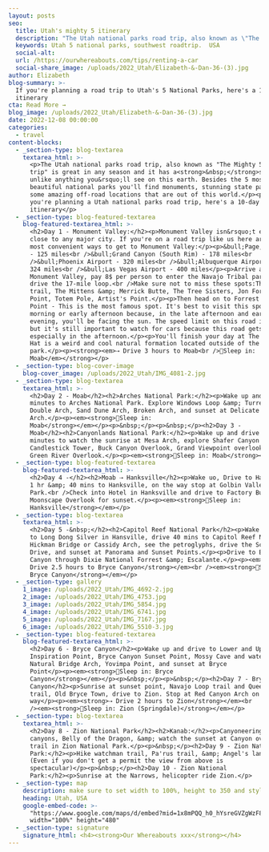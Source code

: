 ```yaml
---
layout: posts
seo:
  title: Utah's mighty 5 itinerary
  description: "The Utah national parks road trip, also known as \"The Mighty 5 road trip\" is great in any season and it has a\_scenery unlike anything you’ll see on this earth. Besides the 5 most beautiful national parks you'll find monuments, stunning state parks, and some amazing off-road locations that are out of this world.\n\nIf you're planning a Utah national parks road trip, here's an itinerary you should consider."
  keywords: Utah 5 national parks, southwest roadtrip.  USA
  social-alt:
  url: /https://ourwhereabouts.com/tips/renting-a-car
  social-share_image: /uploads/2022_Utah/Elizabeth-&-Dan-36-(3).jpg
author: Elizabeth
blog-summary: >-
  If you're planning a road trip to Utah's 5 National Parks, here's a 10-day
  itinerary
cta: Read More →
blog_image: /uploads/2022_Utah/Elizabeth-&-Dan-36-(3).jpg
date: 2022-12-08 00:00:00
categories:
  - travel
content-blocks:
  - _section-type: blog-textarea
    textarea_html: >-
      <p>The Utah national parks road trip, also known as "The Mighty 5 road
      trip" is great in any season and it has a<strong>&nbsp;</strong>scenery
      unlike anything you&rsquo;ll see on this earth. Besides the 5 most
      beautiful national parks you'll find monuments, stunning state parks, and
      some amazing off-road locations that are out of this world.</p><p>If
      you're planning a Utah national parks road trip, here's a 10-day
      itinerary</p>
  - _section-type: blog-featured-textarea
    blog-featured-textarea_html: >-
      <h2>Day 1 - Monument Valley:</h2><p>Monument Valley isn&rsquo;t exactly
      close to any major city. If you're on a road trip like us here are the
      most convenient ways to get to Monument Valley:</p><p>&bull;Page, Arizona
      - 125 miles<br />​​&bull;Grand Canyon (South Rim) - 178 miles<br
      />&bull;Phoenix Airport - 320 miles<br />​​​​​​&bull;Albuquerque Airport -
      324 miles<br />&bull;Las Vegas Airport - 400 miles</p><p>Arrive at
      Monument Valley, pay 8$ per person to enter the Navajo Tribal park and
      drive the 17-mile loop.<br />Make sure not to miss these spots:The wildcat
      trail, The Mittens &amp; Merrick Butte, The Tree Sisters, Jon Ford's
      Point, Totem Pole, Artist's Point.</p><p>Then head on to Forrest Gump
      Point - This is the most famous spot. It's best to visit this spot in the
      morning or early afternoon because, in the late afternoon and early
      evening, you'll be facing the sun. The speed limit on this road is low,
      but it's still important to watch for cars because this road gets busy,
      especially in the afternoon.</p><p>You'll finish your day at The Mexican
      Hat is a weird and cool natural formation located outside of the formal
      park.</p><p><strong><em>⇢ Drive 3 hours to Moab<br />🏨Sleep in:
      Moab</em></strong></p>
  - _section-type: blog-cover-image
    blog-cover_image: /uploads/2022_Utah/IMG_4081-2.jpg
  - _section-type: blog-textarea
    textarea_html: >-
      <h2>Day 2 - Moab</h2><h2>Arches National Park:</h2><p>Wake up and drive 30
      minutes to Arches National Park. Explore Windows Loop &amp; Turret Arch,
      Double Arch, Sand Dune Arch, Broken Arch, and sunset at Delicate
      Arch.</p><p><em><strong>🏨Sleep in:
      Moab</strong></em></p><p>&nbsp;</p><p>&nbsp;</p><h2>Day 3 -
      Moab</h2><h2>Canyonlands National Park:</h2><p>Wake up and drive 50
      minutes to watch the sunrise at Mesa Arch, explore Shafer Canyon Overlook,
      Candlestick Tower, Buck Canyon Overlook, Grand Viewpoint overlook, and
      Green River Overlook.</p><p><em><strong>🏨Sleep in: Moab</strong></em></p>
  - _section-type: blog-featured-textarea
    blog-featured-textarea_html: >-
      <h2>Day 4 -</h2><h2>Moab ⇢ Hanksville</h2><p>Wake uo, Drive to Hanksville
      1 hr &amp; 40 mins to Hanksville, on the way stop at Golbin Valley State
      Park.<br />Check into Hotel in Hanksville and drive to Factory Butte &amp;
      Moonscape Overlook for sunset.</p><p><em><strong>🏨Sleep in:
      Hanksville</strong></em></p>
  - _section-type: blog-textarea
    textarea_html: >-
      <h2>Day 5 -&nbsp;</h2><h2>Capitol Reef National Park</h2><p>Wake up, hike
      to Long Dong Silver in Hansville, drive 40 mins to Capitol Reef NP Hike to
      Hickman Bridge or Cassidy Arch, see the petroglyphs, drive the Scenic
      Drive, and sunset at Panorama and Sunset Points.</p><p>Drive to Bryce
      Canyon through Dixie National Forrest &amp; Escalante.</p><p><em><strong>⇢
      Drive 2.5 hours to Bryce Canyon</strong></em><br /><em><strong>🏨Sleep in:
      Bryce Canyon</strong></em></p>
  - _section-type: gallery
    1_image: /uploads/2022_Utah/IMG_4692-2.jpg
    2_image: /uploads/2022_Utah/IMG_4753.jpg
    3_image: /uploads/2022_Utah/IMG_5854.jpg
    4_image: /uploads/2022_Utah/IMG_6741.jpg
    5_image: /uploads/2022_Utah/IMG_7167.jpg
    6_image: /uploads/2022_Utah/IMG_5510-3.jpg
  - _section-type: blog-featured-textarea
    blog-featured-textarea_html: >-
      <h2>Day 6 - Bryce Canyon</h2><p>Wake up and drive to Lower and Upper
      Inspiration Point, Bryce Canyon Sunset Point, Mossy Cave and waterfall,
      Natural Bridge Arch, Yovimpa Point, and sunset at Bryce
      Point</p><p><em><strong>🏨Sleep in: Bryce
      Canyon</strong></em></p><p>&nbsp;</p><p>&nbsp;</p><h2>Day 7 - Bryce
      Canyon</h2><p>Sunrise at sunset point, Navajo Loop trail and Queens Garden
      trail, Old Bryce Town, drive to Zion. Stop at Red Canyon Arch on the
      way</p><p><em><strong>⇢ Drive 2 hours to Zion</strong></em><br
      /><em><strong>🏨Sleep in: Zion (Springdale)</strong></em></p>
  - _section-type: blog-textarea
    textarea_html: >-
      <h2>Day 8 - Zion National Park</h2><h2>Kanab:</h2><p>Canyoneering in slot
      canyons, Belly of the Dragon, &amp; watch the sunset at Canyon overlook
      trail in Zion National Park.</p><p>&nbsp;</p><h2>Day 9 - Zion National
      Park:</h2><p>Hike watchman trail, Pa'rus trail, &amp; Angel's landing
      (Even if you don't get a permit the view from above is
      spectacular)</p><p>&nbsp;</p><h2>Day 10 - Zion National
      Park:</h2><p>Sunrise at the Narrows, helicopter ride Zion.</p>
  - _section-type: map
    description: make sure to set width to 100%, height to 350 and style to border 2
    heading: Utah, USA
    google-embed-code: >-
      "https://www.google.com/maps/d/embed?mid=1x8mPQQ_h0_hYsreGVZgWzF8DQtVZqyU&ehbc=2E312F"
      width="100%" height="480"
  - _section-type: signature
    signature_html: <h4><strong>Our Whereabouts xxx</strong></h4>
---
```

